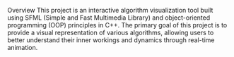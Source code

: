 Overview
This project is an interactive algorithm visualization tool built using SFML (Simple and Fast Multimedia Library) and object-oriented programming (OOP) principles in C++.
The primary goal of this project is to provide a visual representation of various algorithms, allowing users to better understand their inner workings and dynamics through real-time animation.
